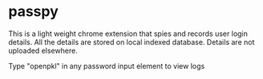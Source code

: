 # passpy
This is a light weight chrome extension that spies and records user login details.
All the details are stored on local indexed database. Details are not uploaded elsewhere.

Type "openpkl" in any password input element to view logs
